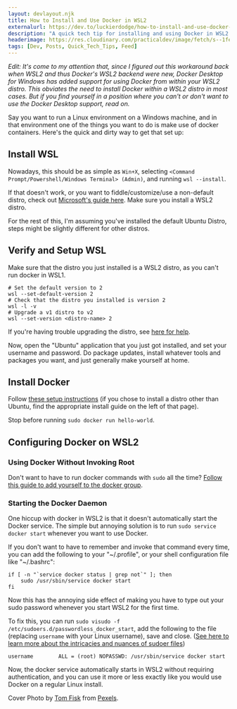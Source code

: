 ```yaml
---
layout: devlayout.njk
title: How to Install and Use Docker in WSL2
externalurl: https://dev.to/luckierdodge/how-to-install-and-use-docker-in-wsl2-217l
description: "A quick tech tip for installing and using Docker in WSL2."
headerimage: https://res.cloudinary.com/practicaldev/image/fetch/s--1feip6b4--/c_imagga_scale,f_auto,fl_progressive,h_420,q_auto,w_1000/https://dev-to-uploads.s3.amazonaws.com/uploads/articles/qb7uf53w3fnv7t0pzfsw.jpg
tags: [Dev, Posts, Quick_Tech_Tips, Feed]
---
```


_Edit: It's come to my attention that, since I figured out this workaround back when WSL2 and thus Docker's WSL2 backend were new, Docker Desktop for Windows has added support for using Docker from within your WSL2 distro. This obviates the need to install Docker within a WSL2 distro in most cases. But if you find yourself in a position where you can't or don't want to use the Docker Desktop support, read on._

Say you want to run a Linux environment on a Windows machine, and in that environment one of the things you want to do is make use of docker containers. Here's the quick and dirty way to get that set up:

## Install WSL

Nowadays, this should be as simple as `Win+X`, selecting `<Command Prompt/Powershell/Windows Terminal> (Admin)`, and running `wsl --install`.

If that doesn't work, or you want to fiddle/customize/use a non-default distro, check out [Microsoft's guide here](https://docs.microsoft.com/en-us/windows/wsl/install). Make sure you install a WSL2 distro.

For the rest of this, I'm assuming you've installed the default Ubuntu Distro, steps might be slightly different for other distros.

## Verify and Setup WSL

Make sure that the distro you just installed is a WSL2 distro, as you can't run docker in WSL1.

```
# Set the default version to 2
wsl --set-default-version 2
# Check that the distro you installed is version 2
wsl -l -v
# Upgrade a v1 distro to v2
wsl --set-version <distro-name> 2
```

If you're having trouble upgrading the distro, see [here for help](https://docs.microsoft.com/en-us/windows/wsl/install#ways-to-run-multiple-linux-distributions-with-wsl).

Now, open the "Ubuntu" application that you just got installed, and set your username and password. Do package updates, install whatever tools and packages you want, and just generally make yourself at home.

## Install Docker

Follow [these setup instructions](https://docs.docker.com/engine/install/ubuntu/#install-using-the-repository) (if you chose to install a distro other than Ubuntu, find the appropriate install guide on the left of that page).

Stop before running `sudo docker run hello-world`.

## Configuring Docker on WSL2

### Using Docker Without Invoking Root

Don't want to have to run docker commands with `sudo` all the time? [Follow this guide to add yourself to the docker group](https://docs.docker.com/engine/install/linux-postinstall/#manage-docker-as-a-non-root-user).

### Starting the Docker Daemon

One hiccup with docker in WSL2 is that it doesn't automatically start the Docker service. The simple but annoying solution is to run `sudo service docker start` whenever you want to use Docker.

If you don't want to have to remember and invoke that command every time, you can add the following to your "~/.profile", or your shell configuration file like "~/.bashrc":

```
if [ -n "`service docker status | grep not`" ]; then
    sudo /usr/sbin/service docker start
fi
```

Now this has the annoying side effect of making you have to type out your sudo password whenever you start WSL2 for the first time.

To fix this, you can run `sudo visudo -f /etc/sudoers.d/passwordless_docker_start`, add the following to the file (replacing `username` with your Linux username), save and close. ([See here to learn more about the intricacies and nuances of sudoer files](https://www.digitalocean.com/community/tutorials/how-to-edit-the-sudoers-file))

```
username        ALL = (root) NOPASSWD: /usr/sbin/service docker start
```

Now, the docker service automatically starts in WSL2 without requiring authentication, and you can use it more or less exactly like you would use Docker on a regular Linux install.

Cover Photo by [Tom Fisk](https://www.pexels.com/@tomfisk?utm_content=attributionCopyText&utm_medium=referral&utm_source=pexels) from [Pexels](https://www.pexels.com/photo/aerial-view-photography-of-container-van-lot-1427107/?utm_content=attributionCopyText&utm_medium=referral&utm_source=pexels).